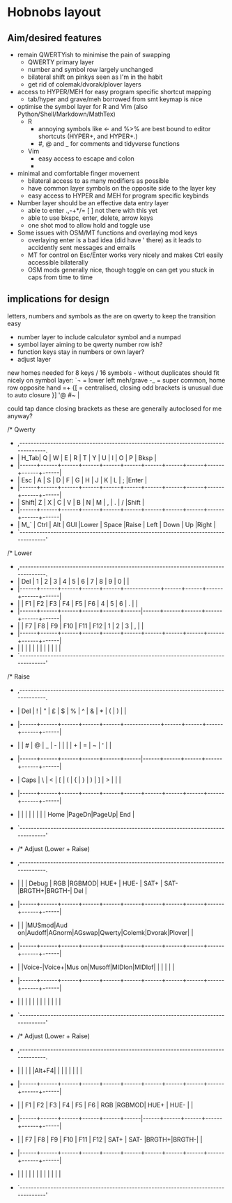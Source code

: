 # Hobnobs layout

## Aim/desired features

- remain QWERTYish to minimise the pain of swapping
  - QWERTY primary layer
  - number and symbol row largely unchanged
  - bilateral shift on pinkys seen as I'm in the habit
  - get rid of colemak/dvorak/plover layers
- access to HYPER/MEH for easy program specific shortcut mapping
  - tab/hyper and grave/meh borrowed from smt keymap is nice
- optimise the symbol layer for R and Vim (also Python/Shell/Markdown/MathTex)
  - R
    - annoying symbols like <- and %>% are best bound to editor shortcuts (HYPER+, and HYPER+.)
    - \#, @ and _ for comments and tidyverse functions
  - Vim
    - easy access to escape and colon
    - 
- minimal and comfortable finger movement
  - bilateral access to as many modifiers as possible
  - have common layer symbols on the opposite side to the layer key
  - easy access to HYPER and MEH for program specific keybinds
- Number layer should be an effective data entry layer 
  - able to enter .,-+*/= [ ] not there with this yet
  - able to use bkspc, enter, delete, arrow keys
  - one shot mod to allow hold and toggle use
- Some issues with OSM/MT functions and overlaying mod keys
  - overlaying enter is a bad idea (did have ' there) as it leads to accidently sent messages and emails
  - MT for control on Esc/Enter works very nicely and makes Ctrl easily accessible bilaterally
  - OSM mods generally nice, though toggle on can get you stuck in caps from time to time 



## implications for design
letters, numbers and symbols as the are on qwerty to keep the transition easy

- number layer to include calculator symbol and a numpad 
- symbol layer aiming to be qwerty number row ish?
- function keys stay in numbers or own layer?
- adjust layer

new homes needed for 8 keys / 16 symbols - without duplicates should fit nicely on symbol layer:
`¬ = lower left meh/grave
-_ = super common, home row opposite hand
=+
{[ = centralised, closing odd brackets is unusual due to auto closure
}]
'@
#~
\|

could tap dance closing brackets as these are generally autoclosed for me anyway?

/* Qwerty
 * ,-----------------------------------------------------------------------------------.
 * | H_Tab|   Q  |   W  |   E  |   R  |   T  |   Y  |   U  |   I  |   O  |   P  | Bksp |
 * |------+------+------+------+------+------+------+------+------+------+------+------|
 * | Esc  |   A  |   S  |   D  |   F  |   G  |   H  |   J  |   K  |   L  |   ;  |Enter |
 * |------+------+------+------+------+------+------+------+------+------+------+------|
 * | Shift|   Z  |   X  |   C  |   V  |   B  |   N  |   M  |   ,  |   .  |   /  |Shift |
 * |------+------+------+------+------+------+------+------+------+------+------+------|
 * | M_`  | Ctrl | Alt  | GUI  |Lower |    Space    |Raise | Left | Down |  Up  |Right |
 * `-----------------------------------------------------------------------------------'

/* Lower
 * ,-----------------------------------------------------------------------------------.
 * | Del  |   1  |   2  |   3  |   4  |   5  |   6  |   7  |   8  |   9  |   0  |      |
 * |------+------+------+------+------+-------------+------+------+------+------+------|
 * |      |  F1  |  F2  |  F3  |  F4  |  F5  |  F6  |   4  |   5  |   6  |   .  |      |
 * |------+------+------+------+------+------|------+------+------+------+------+------|
 * |      |  F7  |  F8  |  F9  |  F10 |  F11 |  F12 |   1  |   2  |   3  |   ,  |      |
 * |------+------+------+------+------+------+------+------+------+------+------+------|
 * |      |      |      |      |      |             |      |      |      |      |      |
 * `-----------------------------------------------------------------------------------'

/* Raise
 * ,-----------------------------------------------------------------------------------.
 * | Del  |   !  |   "  |   £  |   $  |   %  |   ^  |   &  |   *  |   (  |   )  |      |
 * |------+------+------+------+------+-------------+------+------+------+------+------|
 * |      |   #  |   @  |   _  |   -  |   |  |      |   +  |   =  |   ~  |   '  |      |
 * |------+------+------+------+------+------|------+------+------+------+------+------|
 * | Caps |   \  |   <  |   [  |   (  |   {  |   }  |   )  |   ]  |   >  |      |      |
 * |------+------+------+------+------+------+------+------+------+------+------+------|
 * |      |      |      |      |      |             |      | Home |PageDn|PageUp| End  |
 * `-----------------------------------------------------------------------------------'

 * /* Adjust (Lower + Raise)
 * ,-----------------------------------------------------------------------------------.
 * |      |      | Debug | RGB  |RGBMOD| HUE+ | HUE- | SAT+ | SAT- |BRGTH+|BRGTH-|  Del |
 * |------+------+------+------+------+------+------+------+------+------+------+------|
 * |      |      |MUSmod|Aud on|Audoff|AGnorm|AGswap|Qwerty|Colemk|Dvorak|Plover|      |
 * |------+------+------+------+------+------+------+------+------+------+------+------|
 * |      |Voice-|Voice+|Mus on|Musoff|MIDIon|MIDIof|      |      |      |      |      |
 * |------+------+------+------+------+------+------+------+------+------+------+------|
 * |      |      |      |      |      |             |      |      |      |      |      |
 * `-----------------------------------------------------------------------------------'
 * /* Adjust (Lower + Raise)
 * ,-----------------------------------------------------------------------------------.
 * |      |      |      |      |Alt+F4|      |      |      |      |      |      |      | 
 * |------+------+------+------+------+------+------+------+------+------+------+------|
 * |      |  F1  |  F2  |  F3  |  F4  |  F5  |  F6  | RGB  |RGBMOD| HUE+ | HUE- |      |
 * |------+------+------+------+------+------|------+------+------+------+------+------|
 * |      |  F7  |  F8  |  F9  |  F10 |  F11 |  F12 | SAT+ | SAT- |BRGTH+|BRGTH-|      |
 * |------+------+------+------+------+------+------+------+------+------+------+------|
 * |      |      |      |      |      |             |      |      |      |      |      |
 * `-----------------------------------------------------------------------------------'
